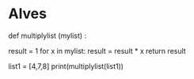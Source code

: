# Alves
def multiplylist (mylist) :

  result = 1
  for x in mylist:
    result = result * x
  return result

list1 = [4,7,8]
print(multiplylist(list1))

